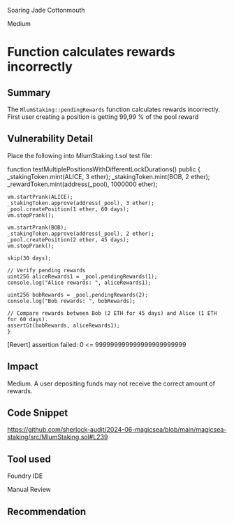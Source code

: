 Soaring Jade Cottonmouth

Medium

# Function calculates rewards incorrectly

## Summary

The `MlumStaking::pendingRewards` function calculates rewards incorrectly. First user creating a position is getting 99,99 % of the pool reward

## Vulnerability Detail

Place the following into MlumStaking.t.sol test file:

function testMultiplePositionsWithDifferentLockDurations() public {
    _stakingToken.mint(ALICE, 3 ether);
    _stakingToken.mint(BOB, 2 ether);
    _rewardToken.mint(address(_pool), 1000000 ether);

    vm.startPrank(ALICE);
    _stakingToken.approve(address(_pool), 3 ether);
    _pool.createPosition(1 ether, 60 days);
    vm.stopPrank();

    vm.startPrank(BOB);
    _stakingToken.approve(address(_pool), 2 ether);
    _pool.createPosition(2 ether, 45 days);
    vm.stopPrank();

    skip(30 days);

    // Verify pending rewards
    uint256 aliceRewards1 = _pool.pendingRewards(1);
    console.log("Alice rewards: ", aliceRewards1);

    uint256 bobRewards = _pool.pendingRewards(2);
    console.log("Bob rewards: ", bobRewards);

    // Compare rewards between Bob (2 ETH for 45 days) and Alice (1 ETH for 60 days).
    assertGt(bobRewards, aliceRewards1);
    }

  [Revert] assertion failed: 0 <= 999999999999999999999999

## Impact

Medium. A user depositing funds may not receive the correct amount of rewards.

## Code Snippet

https://github.com/sherlock-audit/2024-06-magicsea/blob/main/magicsea-staking/src/MlumStaking.sol#L239

## Tool used

Foundry IDE

Manual Review

## Recommendation
